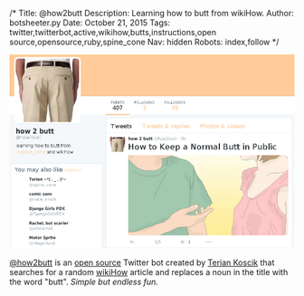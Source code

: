 /*
Title: @how2butt
Description: Learning how to butt from wikiHow.
Author: botsheeter.py
Date: October 21, 2015
Tags: twitter,twitterbot,active,wikihow,butts,instructions,open source,opensource,ruby,spine_cone
Nav: hidden
Robots: index,follow
*/

[![](/content/bots/twitterbots/images/how2butt.png)](https://twitter.com/how2butt)

[@how2butt](https://twitter.com/how2butt) is an [open source](https://github.com/tpinecone/tweetbots) Twitter bot created by [Terian Koscik](https://twitter.com/spine_cone) that searches for a random [wikiHow](http://www.wikihow.com/) article and replaces a noun in the title with the word "butt". *Simple but endless fun.*
